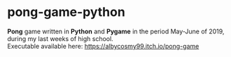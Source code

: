 # pong-game-python
<b>Pong</b> game written in <b>Python</b> and <b>Pygame</b> in the period May-June of 2019, during my last weeks of high school. <br>
Executable available here: https://albycosmy99.itch.io/pong-game
